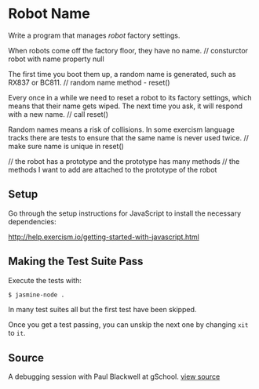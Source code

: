 # Robot Name

Write a program that manages *robot* factory settings.

When robots come off the factory floor, they have no name. // consturctor robot with name property null

The first time you boot them up, a random name is generated, such as
RX837 or BC811. // random name method - reset()

Every once in a while we need to reset a robot to its factory settings,
which means that their name gets wiped. The next time you ask, it will
respond with a new name. // call reset()

Random names means a risk of collisions. In some exercism language
tracks there are tests to ensure that the same name is never used twice. // make sure name is unique in reset()



// the robot has a prototype and the prototype has many methods
// the methods I want to add are attached to the prototype of the robot

## Setup

Go through the setup instructions for JavaScript to
install the necessary dependencies:

http://help.exercism.io/getting-started-with-javascript.html

## Making the Test Suite Pass

Execute the tests with:

```bash
$ jasmine-node .
```

In many test suites all but the first test have been skipped.

Once you get a test passing, you can unskip the next one by
changing `xit` to `it`.


## Source

A debugging session with Paul Blackwell at gSchool. [view source](http://gschool.it)
